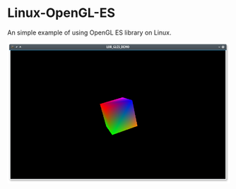 Linux-OpenGL-ES
===============

An simple example of using OpenGL ES library on Linux.

![OpenGL ES Screenshot](screen.png)
